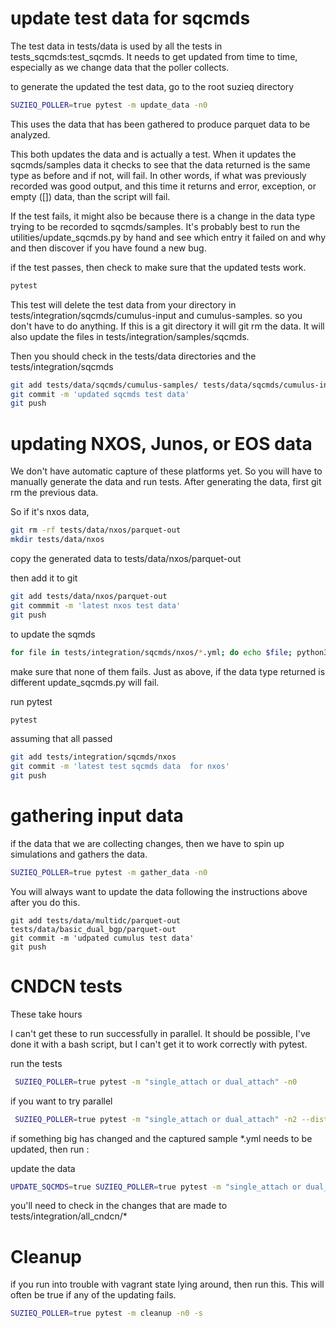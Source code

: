 
# update test data for sqcmds
The test data in tests/data is used by all the tests in tests_sqcmds:test_sqcmds.
It needs to get updated from time to time, especially as we change
data that the poller collects. 

to generate the updated the test data, go to the root suzieq directory

```bash
SUZIEQ_POLLER=true pytest -m update_data -n0
```
This uses the data that has been gathered to produce parquet data to be analyzed.


This both updates the data and is actually a test. When it updates the sqcmds/samples data
it checks to see that the data returned is the same type as before and if not, will fail. In other words, if what was previously
recorded was good output, and this time it returns
and error, exception, or empty ([]) data, than the script will fail.

 
If the test fails, it might also be because there is a change in the data type trying to be recorded to sqcmds/samples. It's probably best
to run the utilities/update_sqcmds.py by hand and see which entry it failed on and why
and then discover if you have found a new bug.


if the test passes, then check to make sure that the updated tests work.
```bash
pytest
```

This test will delete the test data from your directory in tests/integration/sqcmds/cumulus-input and cumulus-samples. 
so you don't have to do anything.
If this is a git
directory it will git rm the data. It will also update the files in 
tests/integration/samples/sqcmds.

Then you should check in the tests/data directories and the tests/integration/sqcmds

```bash
git add tests/data/sqcmds/cumulus-samples/ tests/data/sqcmds/cumulus-input/
git commit -m 'updated sqcmds test data'
git push
```

# updating NXOS, Junos, or EOS data
We don't have automatic capture of these platforms yet. So you will have to manually
generate the data and run tests. After generating the data, first git rm the previous data.

So if it's nxos data,
```bash
git rm -rf tests/data/nxos/parquet-out
mkdir tests/data/nxos
```
copy the generated data to tests/data/nxos/parquet-out

then add it to git
```bash
git add tests/data/nxos/parquet-out
git commmit -m 'latest nxos test data'
git push
```

to update the sqmds
```bash
for file in tests/integration/sqcmds/nxos/*.yml; do echo $file; python3 tests/utilities/update_sqcmds.py -f $file -o; done
```
make sure that none of them fails. Just as above, if the data type returned is different
update_sqcmds.py will fail.

run pytest
```bash
pytest
```
assuming that all passed

```bash
git add tests/integration/sqcmds/nxos
git commit -m 'latest test sqcmds data  for nxos'
git push
```

# gathering input data
if the data that we are collecting changes, then we have to spin up simulations and gathers the data.

```bash
SUZIEQ_POLLER=true pytest -m gather_data -n0
```

You will always want to update the data following the instructions above after you do this.


```
git add tests/data/multidc/parquet-out tests/data/basic_dual_bgp/parquet-out 
git commit -m 'udpated cumulus test data'
git push
```

# CNDCN tests

These take hours

I can't get these to run successfully in parallel. It should be possible, I've done it with a bash
script, but I can't get it to work correctly with pytest.

run the tests
```bash
 SUZIEQ_POLLER=true pytest -m "single_attach or dual_attach" -n0 
```

if you want to try parallel
```bash
 SUZIEQ_POLLER=true pytest -m "single_attach or dual_attach" -n2 --dist=loadscope
```

if something big has changed and the captured sample *.yml needs to be updated, then 
run :

update the data
```bash
UPDATE_SQCMDS=true SUZIEQ_POLLER=true pytest -m "single_attach or dual_attach" -n0
```
you'll need to check in the changes that are made to tests/integration/all_cndcn/*


# Cleanup
if you run into trouble with vagrant state lying around, then run this. This will often be true if any of the updating fails. 
```bash
SUZIEQ_POLLER=true pytest -m cleanup -n0 -s
```

